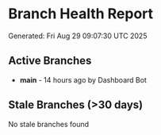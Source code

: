 # Branch Health Report
Generated: Fri Aug 29 09:07:30 UTC 2025

## Active Branches
- **main** - 14 hours ago by Dashboard Bot

## Stale Branches (>30 days)
No stale branches found

